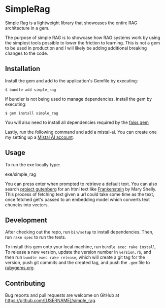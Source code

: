 # SimpleRag

Simple Rag is a lightweight library that showcases the entire RAG architecture in a gem.

The purpose of simple RAG is to showcase how RAG systems work by using the simplest tools possible to lower the friction to learning. This is not a gem to be used in production and I will likely be adding additional breaking changes to the code.

## Installation

Install the gem and add to the application's Gemfile by executing:

    $ bundle add simple_rag

If bundler is not being used to manage dependencies, install the gem by executing:

    $ gem install simple_rag

You will also need to install all dependencies required by the [faiss gem](https://github.com/ankane/faiss-ruby?tab=readme-ov-file#installation)

Lastly, run the following command and add a mistal-ai. You can create one my setting up a [Mistal AI account](https://docs.mistral.ai/getting-started/quickstart/#account-setup).

## Usage

To run the exe locally type:

exe/simple_rag

You can press enter when prompted to retrieve a default text. You can also search [project gutenberg](https://www.gutenberg.org/) for an html text like [Frankenstein](https://www.gutenberg.org/cache/epub/42324/pg42324.txt) by Mary Shelly.
This process of fetching text given a url could take some time as the text, once fetched get's passed to an embedding model which converts text chuncks into vectors.

## Development

After checking out the repo, run `bin/setup` to install dependencies. Then, run `rake spec` to run the tests.

To install this gem onto your local machine, run `bundle exec rake install`. To release a new version, update the version number in `version.rb`, and then run `bundle exec rake release`, which will create a git tag for the version, push git commits and the created tag, and push the `.gem` file to [rubygems.org](https://rubygems.org).

## Contributing

Bug reports and pull requests are welcome on GitHub at https://github.com/[USERNAME]/simple_rag.
